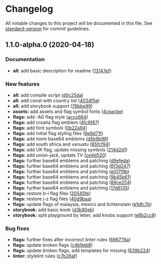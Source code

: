 # Changelog

All notable changes to this project will be documented in this file. See [standard-version](https://github.com/conventional-changelog/standard-version) for commit guidelines.

## 1.1.0-alpha.0 (2020-04-18)


### Documentation

* **all:** add basic description for readme ([13147ef](https://github.com/adam-sokolowski/flags/commit/13147ef49776c85e1082faf3ff94704e8f72fcd1))


### New features

* **all:** add compile script ([d0c25da](https://github.com/adam-sokolowski/flags/commit/d0c25daf72b0609ec9d678cc54dde24ef8d87839))
* **all:** add const with country list ([4034f5e](https://github.com/adam-sokolowski/flags/commit/4034f5ec377d41eb3c0e32ace1673ce2f41015a7))
* **all:** add storybook support ([76bbe99](https://github.com/adam-sokolowski/flags/commit/76bbe997a5e247e78e8dd0bbbb54f53f81a48bb9))
* **assets:** add assets and flag symbol fonts ([4ceacbe](https://github.com/adam-sokolowski/flags/commit/4ceacbe52ade527661d8a9bff603d25b7d88c69e))
* **flags:** add -AG flag style ([accc664](https://github.com/adam-sokolowski/flags/commit/accc664b59746302fc0c0255951b4643e50951c8))
* **flags:** add croatia flag emblem ([4fc6f87](https://github.com/adam-sokolowski/flags/commit/4fc6f87c597f2ee31817e5d8f4cee2081799a5bb))
* **flags:** add font symbols ([0b22a94](https://github.com/adam-sokolowski/flags/commit/0b22a94201fa3db742738dd42f55dad044ab0156))
* **flags:** add initial flag styling files ([9e6d71f](https://github.com/adam-sokolowski/flags/commit/9e6d71f1559824debc09790b6a779640167144a7))
* **flags:** add more base64 emblems ([d5b9b99](https://github.com/adam-sokolowski/flags/commit/d5b9b99ba0497bcfc11fbea1a0e6e665d386fbaa))
* **flags:** add south africa and vanuatu ([85fcf94](https://github.com/adam-sokolowski/flags/commit/85fcf947cb100680c5f692545358f67cf555192c))
* **flags:** add UK flag, update missing symbols ([214d2d1](https://github.com/adam-sokolowski/flags/commit/214d2d154ef1b9af5ced746206b7ef08c9ea5971))
* **flags:** add union-jack, update TV ([ce4d520](https://github.com/adam-sokolowski/flags/commit/ce4d520966d15a83e2fde9c656ef795c16550d68))
* **flags:** further base64 emblems and patching ([d9efeda](https://github.com/adam-sokolowski/flags/commit/d9efedac565cf53f6f6e4068211acc4f98d23b3a))
* **flags:** further base64 emblems and patching ([6f3d247](https://github.com/adam-sokolowski/flags/commit/6f3d2477f8c89aa1b1e7b2d52ca5d87693d6514f))
* **flags:** further base64 emblems and patching ([e017f9b](https://github.com/adam-sokolowski/flags/commit/e017f9b27d4299af919737d9a36576dcfd802f85))
* **flags:** further base64 emblems and patching ([9b45b61](https://github.com/adam-sokolowski/flags/commit/9b45b61779c48601f6960596a9c71347a2ba8f5d))
* **flags:** further base64 emblems and patching ([89ce254](https://github.com/adam-sokolowski/flags/commit/89ce2547e811ec6c4905d6562c534ffad243e6ec))
* **flags:** further base64 emblems and patching ([17d6135](https://github.com/adam-sokolowski/flags/commit/17d61351989a8e364e1704f7de462b784b04df39))
* **flags:** restore b-i flag files ([20545fe](https://github.com/adam-sokolowski/flags/commit/20545feb05fbe0710b6c0459a9b71f388b773874))
* **flags:** restore j-z flag files ([40d9baa](https://github.com/adam-sokolowski/flags/commit/40d9baad39272e1cb32f9eb4b80411f00c80fcd6))
* **flags:** update flags of malaysia, mexico and lichtenstain ([e1dfc7b](https://github.com/adam-sokolowski/flags/commit/e1dfc7b0c4fe842a862ca1883056c380c4fc14c4))
* **storybook:** add basic knob ([d3b90eb](https://github.com/adam-sokolowski/flags/commit/d3b90ebb73838714442336dc6789e02bb5daadfb))
* **storybook:** split playground by letter, add knobs support ([e8b2cc8](https://github.com/adam-sokolowski/flags/commit/e8b2cc88c8d2561c0075599d4f6821431eba8b5a))


### Bug fixes

* **flags:** further fixes after incorrect linter rules ([666778a](https://github.com/adam-sokolowski/flags/commit/666778a8d5f82123fdd99cfa978022bfef09bde0))
* **flags:** update broken flags ([c4b9eb8](https://github.com/adam-sokolowski/flags/commit/c4b9eb80f961f86f4217a6c3d13139da85a68d49))
* **flags:** update broken flags, add templates for missing ([639b224](https://github.com/adam-sokolowski/flags/commit/639b224e05552686165a22ec116e3c25ce97a346))
* **linter:** stylelint rules ([c7b26af](https://github.com/adam-sokolowski/flags/commit/c7b26af911c4aabc15c7a7f56f7b2d4781311103))
